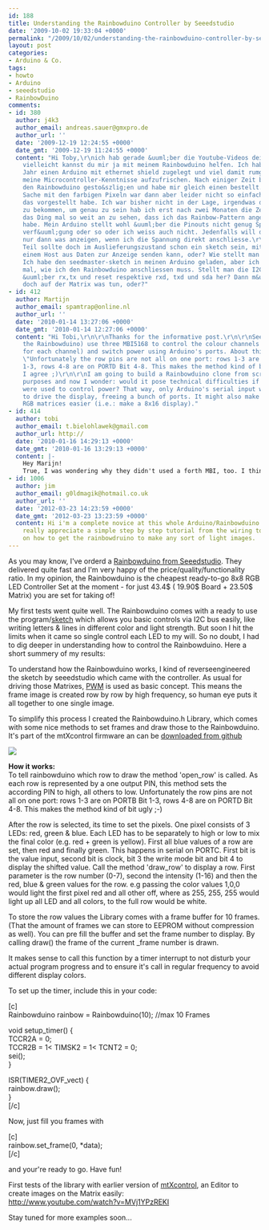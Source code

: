 ```yaml
---
id: 188
title: Understanding the Rainbowduino Controller by Seeedstudio
date: '2009-10-02 19:33:04 +0000'
permalink: "/2009/10/02/understanding-the-rainbowduino-controller-by-seeedstudio/"
layout: post
categories:
- Arduino & Co.
tags:
- howto
- Arduino
- seeedstudio
- RainbowDuino
comments:
- id: 380
  author: j4k3
  author_email: andreas.sauer@gmxpro.de
  author_url: ''
  date: '2009-12-19 12:24:55 +0000'
  date_gmt: '2009-12-19 11:24:55 +0000'
  content: "Hi Toby,\r\nich hab gerade &uuml;ber die Youtube-Videos dein Blog gefunden,
    vielleicht kannst du mir ja mit meinem Rainbowduino helfen. Ich hab mir letztes
    Jahr einen Arduino mit ethernet shield zugelegt und viel damit rumgespielt um
    meine Microcontroller-Kenntnisse aufzufrischen. Nach einiger Zeit bin dann auf
    den Rainbowduino gesto&szlig;en und habe mir gleich einen bestellt.\r\n\r\nDie
    Sache mit den farbigen Pixeln war dann aber leider nicht so einfach, wie ich mir
    das vorgestellt habe. Ich war bisher nicht in der Lage, irgendwas damit zum laufen
    zu bekommen, um genau zu sein hab ich erst nach zwei Monaten die Zeit gehabt mir
    das Ding mal so weit an zu sehen, dass ich das Rainbow-Pattern angezeigt bekommen
    habe. Mein Arduino stellt wohl &uuml;ber die Pinouts nicht genug Spannung zur
    verf&uuml;gung oder so oder ich weiss auch nicht. Jedenfalls will das Ding &uuml;berhaupt
    nur dann was anzeigen, wenn ich die Spannung direkt anschliesse.\r\n\r\nAuf dem
    Teil sollte doch im Auslieferungszustand schon ein sketch sein, mit dem man von
    einem Host aus Daten zur Anzeige senden kann, oder? Wie stellt man das denn an?
    Ich habe den seedmaster-sketch in meinen Arduino geladen, aber ich weiss nicht
    mal, wie ich den Rainbowduino anschliessen muss. Stellt man die I2C-Verbindung
    &uuml;ber rx,tx und reset respektive rxd, txd und sda her? Dann m&uuml;sste sich
    doch auf der Matrix was tun, oder?"
- id: 412
  author: Martijn
  author_email: spamtrap@online.nl
  author_url: ''
  date: '2010-01-14 13:27:06 +0000'
  date_gmt: '2010-01-14 12:27:06 +0000'
  content: "Hi Tobi,\r\n\r\nThanks for the informative post.\r\n\r\nSeeedstudio (in
    the Rainbowduino) use three MBI5168 to control the colour channels (one driver
    for each channel) and switch power using Arduino's ports. About this you write
    \"Unfortunately the row pins are not all on one port: rows 1-3 are on PORTB Bit
    1-3, rows 4-8 are on PORTD Bit 4-8. This makes the method kind of bit ugly\".
    I agree ;)\r\n\r\nI am going to build a Rainbowduino clone from scratch for educational
    purposes and now I wonder: would it pose technical difficulties if a fourth MBI5168
    were used to control power? That way, only Arduino's serial input would be required
    to drive the display, freeing a bunch of ports. It might also make adding more
    RGB matrices easier (i.e.: make a 8x16 display)."
- id: 414
  author: tobi
  author_email: t.bielohlawek@gmail.com
  author_url: http://
  date: '2010-01-16 14:29:13 +0000'
  date_gmt: '2010-01-16 13:29:13 +0000'
  content: |-
    Hey Marijn!
    True, I was wondering why they didn't used a forth MBI, too. I think the reason is that you may wouldn't be able to control multiple matrixes with just one rainbowduino having 6bit color support? 16mhz may be just to slow for that!? Please keep me updated on your work, I'm curious which super controller you gonna create ;-)
- id: 1006
  author: jim
  author_email: g0ldmagik@hotmail.co.uk
  author_url: ''
  date: '2012-03-23 14:23:59 +0000'
  date_gmt: '2012-03-23 13:23:59 +0000'
  content: Hi i'm a complete novice at this whole Arduino/Rainbowduino stuff and would
    really appreciate a simple step by step tutorial from the wiring to the coding
    on how to get the rainbowdruino to make any sort of light images.
---
```

As you may know, I've orderd a [Rainbowduino from Seeedstudio](http://www.seeedstudio.com/blog/?page_id=187). They delivered quite fast and I'm very happy of the price/quality/functionality ratio. In my opinion, the Rainbowduino is the cheapest ready-to-go 8x8 RGB LED Controller Set at the moment - for just 43.4$ ( 19.90$ Board + 23.50$ Matrix) you are set for taking of!

My first tests went quite well. The Rainbowduino comes with a ready to use the program/[sketch](http://www.seeedstudio.com/depot/images/product/RaibowduinoCMD_Bata.rar) which allows you basic controls via I2C bus easily, like writing letters & lines in different color and light strength. But soon I hit the limits when it came so single control each LED to my will. So no doubt, I had to dig deeper in understanding how to control the Rainbowduino. Here a short summery of my results:

To understand how the Rainbowduino works, I kind of reverseengineered the sketch by seeedstudio which came with the controller. As usual for driving those Matrixes, [PWM](http://en.wikipedia.org/wiki/Pulse-width_modulation) is used as basic concept. This means the frame image is created row by row by high frequency, so human eye puts it all together to one single image.

To simplify this process I created the Rainbowduino.h Library, which comes with some nice methods to set frames and draw those to the Rainbowduino. It's part of the mtXcontrol firmware an can be [downloaded from github](http://github.com/rngtng/mtXcontrol/tree/master/firmware/rainbowduino/)

![](http://www.seeedstudio.com/depot/images/product/rainbowblock.jpg)

**How it works:**  
To tell rainbowduino which row to draw the method 'open_row' is called. As each row is represented by a one output PIN, this method sets the according PIN to high, all others to low. Unfortunately the row pins are not all on one port: rows 1-3 are on PORTB Bit 1-3, rows 4-8 are on PORTD Bit 4-8. This makes the method kind of bit ugly ;-)

After the row is selected, its time to set the pixels. One pixel consists of 3 LEDs: red, green & blue. Each LED has to be separately to high or low to mix the final color (e.g. red + green is yellow). First all blue values of a row are set, then red and finally green. This happens in serial on PORTC. First bit is the value input, second bit is clock, bit 3 the write mode bit and bit 4 to display the shifted value. Call the method 'draw_row' to display a row. First parameter is the row number (0-7), second the intensity (1-16) and then the red, blue & green values for the row. e.g passing the color values 1,0,0 would light the first pixel red and all other off, where as 255, 255, 255 would light up all LED and all colors, to the full row would be white.

To store the row values the Library comes with a frame buffer for 10 frames. (That the amount of frames we can store to EEPROM without compression as well). You can pre fill the buffer and set the frame number to display. By calling draw() the frame of the current _frame number is drawn.

It makes sense to call this function by a timer interrupt to not disturb your actual program progress and to ensure it's call in regular frequency to avoid different display colors.

To set up the timer, include this in your code:

[c]  
Rainbowduino rainbow = Rainbowduino(10); //max 10 Frames

void setup_timer() {  
 TCCR2A = 0;  
 TCCR2B = 1\<<cs22></cs22> TIMSK2 = 1\<<toie2></toie2> TCNT2 = 0;  
 sei();  
}

ISR(TIMER2_OVF_vect) {  
 rainbow.draw();  
}  
[/c]

Now, just fill you frames with

[c]  
rainbow.set_frame(0, \*data);  
[/c]

and your're ready to go. Have fun!

First tests of the library with earlier version of [mtXcontrol](/mtXcontrol), an Editor to create images on the Matrix easily:  
<http://www.youtube.com/watch?v=MVj1YPzREKI>

Stay tuned for more examples soon...